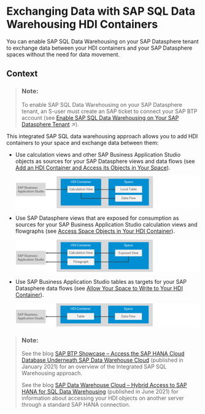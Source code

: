 <!-- loio1aec7ca95af24208a61c1a444b249d95 -->

# Exchanging Data with SAP SQL Data Warehousing HDI Containers

You can enable SAP SQL Data Warehousing on your SAP Datasphere tenant to exchange data between your HDI containers and your SAP Datasphere spaces without the need for data movement.



## Context

> ### Note:  
> To enable SAP SQL Data Warehousing on your SAP Datasphere tenant, an S-user must create an SAP ticket to connect your SAP BTP account \(see [Enable SAP SQL Data Warehousing on Your SAP Datasphere Tenant](https://help.sap.com/viewer/9f804b8efa8043539289f42f372c4862/cloud/en-US/e9a287849ccf41bb8a132d12dd3fdc8f.html "You can enable SAP SQL Data Warehousing on your SAP Datasphere tenant to exchange data between your HDI containers and your SAP Datasphere spaces without the need for data movement.") :arrow_upper_right:\).

This integrated SAP SQL data warehousing approach allows you to add HDI containers to your space and exchange data between them:

-   Use calculation views and other SAP Business Application Studio objects as sources for your SAP Datasphere views and data flows \(see [Add an HDI Container and Access its Objects in Your Space](add-an-hdi-container-and-access-its-objects-in-your-s-5d55da5.md)\).

    ![HDI Container Objects are Sources for Space](images/HDI_as_Source_201d2a8.png)

-   Use SAP Datasphere views that are exposed for consumption as sources for your SAP Business Application Studio calculation views and flowgraphs \(see [Access Space Objects in Your HDI Container](access-space-objects-in-your-hdi-container-656eebc.md)\).

    ![HDI Container Reads View Exposed for Consumption](images/HDI_Read_Exposed_View_f8edd97.png)

-   Use SAP Business Application Studio tables as targets for your SAP Datasphere data flows \(see [Allow Your Space to Write to Your HDI Container](allow-your-space-to-write-to-your-hdi-container-aa3627f.md)\).

    ![Space Data Flow Writes to HDI Container Table](images/HDI_Write_from_Space_ccf514b.png)


> ### Note:  
> See the blog [SAP BTP Showcase – Access the SAP HANA Cloud Database Underneath SAP Data Warehouse Cloud](https://blogs.sap.com/2021/01/31/sap-btp-showcase-access-the-sap-hana-cloud-database-underneath-sap-data-warehouse-cloud/) \(published in January 2021\) for an overview of the Integrated SAP SQL Warehousing approach.
> 
> See the blog [SAP Data Warehouse Cloud – Hybrid Access to SAP HANA for SQL Data Warehousing](https://blogs.sap.com/2020/06/19/sap-data-warehouse-cloud-hybrid-access-to-sap-hana-for-sql-data-warehousing/) \(published in June 2021\) for information about accessing your HDI objects on another server through a standard SAP HANA connection.

